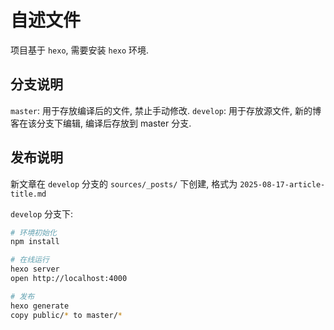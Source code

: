 # 自述文件

项目基于 `hexo`, 需要安装 `hexo` 环境.

## 分支说明

`master`: 用于存放编译后的文件, 禁止手动修改.
`develop`: 用于存放源文件, 新的博客在该分支下编辑, 编译后存放到 master 分支.

## 发布说明

新文章在 `develop` 分支的 `sources/_posts/` 下创建, 格式为 `2025-08-17-article-title.md`

`develop` 分支下:

```sh
# 环境初始化
npm install

# 在线运行
hexo server
open http://localhost:4000

# 发布
hexo generate
copy public/* to master/*
```
